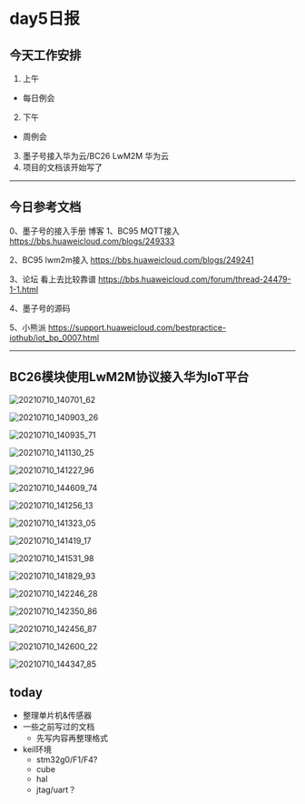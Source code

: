 # day5日报

## 今天工作安排
1. 上午
- 每日例会
2. 下午
- 周例会
3. 墨子号接入华为云/BC26 LwM2M 华为云
4. 项目的文档该开始写了

---
## 今日参考文档

0、墨子号的接入手册
博客
1、BC95 MQTT接入
https://bbs.huaweicloud.com/blogs/249333

2、BC95 lwm2m接入
https://bbs.huaweicloud.com/blogs/249241

3、论坛 看上去比较靠谱
https://bbs.huaweicloud.com/forum/thread-24479-1-1.html

4、墨子号的源码


5、小熊派
https://support.huaweicloud.com/bestpractice-iothub/iot_bp_0007.html

---
## BC26模块使用LwM2M协议接入华为IoT平台

![20210710_140701_62](images/20210710_140701_62.png)

![20210710_140903_26](images/20210710_140903_26.png)

![20210710_140935_71](images/20210710_140935_71.png)

![20210710_141130_25](images/20210710_141130_25.png)

![20210710_141227_96](images/20210710_141227_96.png)

![20210710_144609_74](images/20210710_144609_74.png)

![20210710_141256_13](images/20210710_141256_13.png)

![20210710_141323_05](images/20210710_141323_05.png)

![20210710_141419_17](images/20210710_141419_17.png)

![20210710_141531_98](images/20210710_141531_98.png)

![20210710_141829_93](images/20210710_141829_93.png)

![20210710_142246_28](images/20210710_142246_28.png)

![20210710_142350_86](images/20210710_142350_86.png)

![20210710_142456_87](images/20210710_142456_87.png)

![20210710_142600_22](images/20210710_142600_22.png)

![20210710_144347_85](images/20210710_144347_85.png)

## today
- 整理单片机&传感器
- 一些之前写过的文档
    - 先写内容再整理格式
- keil环境
    - stm32g0/F1/F4?
    - cube
    - hal
    - jtag/uart？

